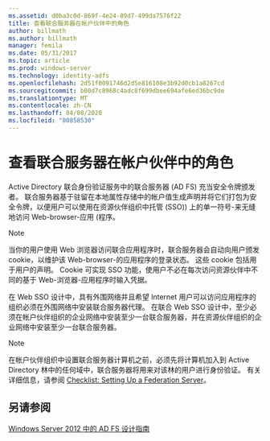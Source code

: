 ```yaml
---
ms.assetid: d0ba3c0d-869f-4e24-89d7-499da7576f22
title: 查看联合服务器在帐户伙伴中的角色
author: billmath
ms.author: billmath
manager: femila
ms.date: 05/31/2017
ms.topic: article
ms.prod: windows-server
ms.technology: identity-adfs
ms.openlocfilehash: 2d51f0091746d2d5e816108e3b92d0cb1a8267cd
ms.sourcegitcommit: b00d7c8968c4adc8f699dbee694afe6ed36bc9de
ms.translationtype: MT
ms.contentlocale: zh-CN
ms.lasthandoff: 04/08/2020
ms.locfileid: "80858530"
---
```

# <a name="review-the-role-of-the-federation-server-in-the-account-partner"></a>查看联合服务器在帐户伙伴中的角色

Active Directory 联合身份验证服务中的联合服务器 \(AD FS\) 充当安全令牌颁发者。 联合服务器基于驻留在本地属性存储中的帐户值生成声明并将它们打包为安全令牌，以便用户可以使用在资源伙伴组织中托管 \(SSO\)\) 上的单一符号\-来无缝地访问 Web\-browser\-应用 \(程序。  
  
> [!NOTE]  
> 当你的用户使用 Web 浏览器访问联合应用程序时，联合服务器会自动向用户颁发 cookie，以维护该 Web\-browser\-的应用程序的登录状态。 这些 cookie 包括用于用户的声明。 Cookie 可实现 SSO 功能，使用户不必在每次访问资源伙伴中不同的基于 Web\-浏览器\-应用程序时输入凭据。  
  
在 Web SSO 设计中，具有外围网络并且希望 Internet 用户可以访问应用程序的组织必须在外围网络中安装联合服务器代理。 在联合 Web SSO 设计中，至少必须在帐户伙伴组织的企业网络中安装至少一台联合服务器，并在资源伙伴组织的企业网络中安装至少一台联合服务器。  
  
> [!NOTE]  
> 在帐户伙伴组织中设置联合服务器计算机之前，必须先将计算机加入到 Active Directory 林中的任何域中，联合服务器将用来对该林的用户进行身份验证。 有关详细信息，请参阅 [Checklist: Setting Up a Federation Server](../../ad-fs/deployment/Checklist--Setting-Up-a-Federation-Server.md)。  
  
## <a name="see-also"></a>另请参阅
[Windows Server 2012 中的 AD FS 设计指南](AD-FS-Design-Guide-in-Windows-Server-2012.md)
